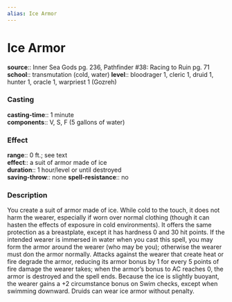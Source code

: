 ```yaml
---
alias: Ice Armor
---
```


# Ice Armor 

**source**:: Inner Sea Gods pg. 236, Pathfinder \#38: Racing to Ruin pg. 71  
**school**:: transmutation (cold, water)
**level**:: bloodrager 1, cleric 1, druid 1, hunter 1, oracle 1, warpriest 1 (Gozreh)

### Casting 

**casting-time**:: 1 minute  
**components**:: V, S, F (5 gallons of water)

### Effect 

**range**:: 0 ft.; see text  
**effect**:: a suit of armor made of ice  
**duration**:: 1 hour/level or until destroyed  
**saving-throw**:: none
**spell-resistance**:: no

### Description 

You create a suit of armor made of ice. While cold to the touch, it does not harm the wearer, especially if worn over normal clothing (though it can hasten the effects of exposure in cold environments). It offers the same protection as a breastplate, except it has hardness 0 and 30 hit points. If the intended wearer is immersed in water when you cast this spell, you may form the armor around the wearer (who may be you); otherwise the wearer must don the armor normally. Attacks against the wearer that create heat or fire degrade the armor, reducing its armor bonus by 1 for every 5 points of fire damage the wearer takes; when the armor’s bonus to AC reaches 0, the armor is destroyed and the spell ends. Because the ice is slightly buoyant, the wearer gains a +2 circumstance bonus on Swim checks, except when swimming downward. Druids can wear ice armor without penalty.
